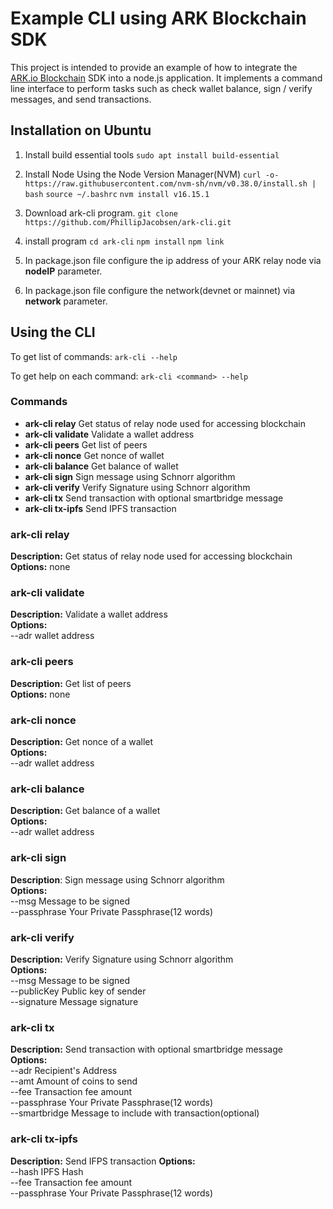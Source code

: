 # Example CLI using ARK Blockchain SDK

This project is intended to provide an example of how to integrate the [ARK.io Blockchain](https://ark.io/) SDK into a node.js application. It implements a command line interface to perform tasks such as check wallet balance, sign / verify messages, and send transactions.

## Installation on Ubuntu
1. Install build essential tools
`sudo apt install build-essential`

2. Install Node Using the Node Version Manager(NVM)
`curl -o- https://raw.githubusercontent.com/nvm-sh/nvm/v0.38.0/install.sh | bash`
`source ~/.bashrc`
`nvm install v16.15.1`

3. Download ark-cli program.
`git clone https://github.com/PhillipJacobsen/ark-cli.git`

4. install program
`cd ark-cli`
`npm install`
`npm link`

5. In package.json file configure the ip address of your ARK relay node via **nodeIP** parameter.

6. In package.json file configure the network(devnet or mainnet) via **network** parameter.

## Using the CLI

To get list of commands: `ark-cli --help`

To get help on each command: `ark-cli <command> --help`

### Commands

- **ark-cli relay** Get status of relay node used for accessing blockchain
- **ark-cli validate** Validate a wallet address
- **ark-cli peers** Get list of peers
- **ark-cli nonce** Get nonce of wallet
- **ark-cli balance** Get balance of wallet
- **ark-cli sign** Sign message using Schnorr algorithm
- **ark-cli verify** Verify Signature using Schnorr algorithm
- **ark-cli tx** Send transaction with optional smartbridge message
- **ark-cli tx-ipfs** Send IPFS transaction

### **ark-cli relay**

**Description:** Get status of relay node used for accessing blockchain  
**Options:** none

### **ark-cli validate**

**Description:** Validate a wallet address  
**Options:**  
 --adr wallet address

### **ark-cli peers**

**Description:** Get list of peers  
**Options:** none

### **ark-cli nonce**

**Description:** Get nonce of a wallet  
**Options:**  
 --adr wallet address

### **ark-cli balance**

**Description:** Get balance of a wallet  
**Options:**  
 --adr wallet address

### **ark-cli sign**

**Description**: Sign message using Schnorr algorithm  
**Options:**  
 --msg Message to be signed  
 --passphrase Your Private Passphrase(12 words)

### **ark-cli verify**

**Description:** Verify Signature using Schnorr algorithm  
**Options:**  
 --msg Message to be signed  
 --publicKey Public key of sender  
 --signature Message signature

### **ark-cli tx**

**Description:** Send transaction with optional smartbridge message  
**Options:**  
 --adr Recipient's Address  
 --amt Amount of coins to send  
 --fee Transaction fee amount  
 --passphrase Your Private Passphrase(12 words)  
 --smartbridge Message to include with transaction(optional)

### **ark-cli tx-ipfs**

**Description:** Send IFPS transaction
**Options:**  
 --hash IPFS Hash  
 --fee Transaction fee amount  
 --passphrase Your Private Passphrase(12 words)  
